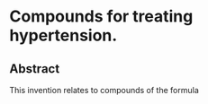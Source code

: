 # Compounds for treating hypertension.

## Abstract
This invention relates to compounds of the formula